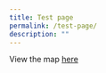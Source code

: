 ```yaml
---
title: Test page
permalink: /test-page/
description: ""
---
```

View the map [here](/files/testing%20pdf.pdf)

[](/files/testing%20pdf.pdf)